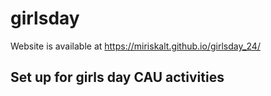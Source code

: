 # girlsday

Website is available at https://miriskalt.github.io/girlsday_24/
## Set up for girls day CAU activities
